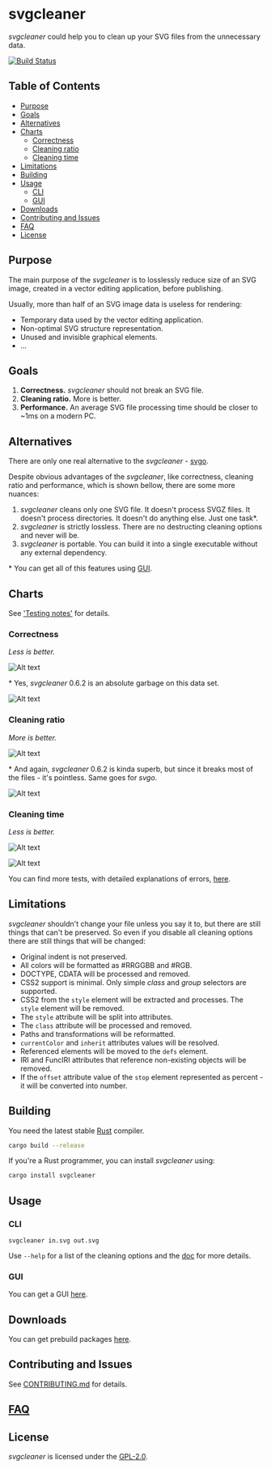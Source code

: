 # svgcleaner

*svgcleaner* could help you to clean up your SVG files from the unnecessary data.

[![Build Status](https://travis-ci.org/RazrFalcon/svgcleaner.svg?branch=master)](https://travis-ci.org/RazrFalcon/svgcleaner)

## Table of Contents

  * [Purpose](#purpose)
  * [Goals](#goals)
  * [Alternatives](#alternatives)
  * [Charts](#charts)
    * [Correctness](#correctness)
    * [Cleaning ratio](#cleaning-ratio)
    * [Cleaning time](#cleaning-time)
  * [Limitations](#limitations)
  * [Building](#building)
  * [Usage](#usage)
    * [CLI](#cli)
    * [GUI](#gui)
  * [Downloads](#downloads)
  * [Contributing and Issues](#contributing-and-issues)
  * [FAQ](#faq)
  * [License](#license)

## Purpose

The main purpose of the *svgcleaner* is to losslessly reduce size of an SVG image, created in a
vector editing application, before publishing.

Usually, more than half of an SVG image data is useless for rendering:
- Temporary data used by the vector editing application.
- Non-optimal SVG structure representation.
- Unused and invisible graphical elements.
- ...

## Goals

1. **Correctness.** *svgcleaner* should not break an SVG file.
1. **Cleaning ratio.** More is better.
1. **Performance.** An average SVG file processing time should be closer to ~1ms on a modern PC.

## Alternatives

There are only one real alternative to the *svgcleaner* - [svgo](https://github.com/svg/svgo).

Despite obvious advantages of the *svgcleaner*, like correctness, cleaning ratio and performance,
which is shown bellow, there are some more nuances:

1. *svgcleaner* cleans only one SVG file. It doesn't process SVGZ files.
   It doesn't process directories. It doesn't do anything else. Just one task*.
1. *svgcleaner* is strictly lossless. There are no destructing cleaning options and never will be.
1. *svgcleaner* is portable. You can build it into a single executable without any external dependency.

\* You can get all of this features using [GUI](https://github.com/RazrFalcon/svgcleaner-gui).

## Charts

See ['Testing notes'](docs/testing_notes.rst) for details.

### Correctness

*Less is better.*

![Alt text](https://cdn.rawgit.com/RazrFalcon/svgcleaner/v0.7.0/docs/images/correctness_chart_W3C_SVG_11_TestSuite.svg)

\* Yes, *svgcleaner* 0.6.2 is an absolute garbage on this data set.

![Alt text](https://cdn.rawgit.com/RazrFalcon/svgcleaner/v0.7.0/docs/images/correctness_chart_oxygen.svg)

### Cleaning ratio

*More is better.*

![Alt text](https://cdn.rawgit.com/RazrFalcon/svgcleaner/v0.7.0/docs/images/ratio_chart_W3C_SVG_11_TestSuite.svg)

\* And again, *svgcleaner* 0.6.2 is kinda superb, but since it breaks most
of the files - it's pointless. Same goes for *svgo*.

![Alt text](https://cdn.rawgit.com/RazrFalcon/svgcleaner/v0.7.0/docs/images/ratio_chart_oxygen.svg)

### Cleaning time

*Less is better.*

![Alt text](https://cdn.rawgit.com/RazrFalcon/svgcleaner/v0.7.0/docs/images/performance_chart_W3C_SVG_11_TestSuite.svg)

![Alt text](https://cdn.rawgit.com/RazrFalcon/svgcleaner/v0.7.0/docs/images/performance_chart_oxygen.svg)

You can find more tests, with detailed explanations of errors, [here](docs/extended_testing.rst).

## Limitations

*svgcleaner* shouldn't change your file unless you say it to, but there are still
things that can't be preserved. So even if you disable all cleaning options there are still things
that will be changed:

- Original indent is not preserved.
- All colors will be formatted as #RRGGBB and #RGB.
- DOCTYPE, CDATA will be processed and removed.
- CSS2 support is minimal. Only simple *class* and *group* selectors are supported.
- CSS2 from the `style` element will be extracted and processes. The `style` element will be removed.
- The `style` attribute will be split into attributes.
- The `class` attribute will be processed and removed.
- Paths and transformations will be reformatted.
- `currentColor` and `inherit` attributes values will be resolved.
- Referenced elements will be moved to the `defs` element.
- IRI and FuncIRI attributes that reference non-existing objects will be removed.
- If the `offset` attribute value of the `stop` element represented as percent - it will be
  converted into number.

## Building

You need the latest stable [Rust](https://www.rust-lang.org/) compiler.

```bash
cargo build --release
```

If you're a Rust programmer, you can install *svgcleaner* using:

```bash
cargo install svgcleaner
```

## Usage

### CLI

```
svgcleaner in.svg out.svg
```

Use `--help` for a list of the cleaning options and the [doc](docs/svgcleaner.rst) for more details.

### GUI

You can get a GUI [here](https://github.com/RazrFalcon/svgcleaner-gui).

## Downloads

You can get prebuild packages [here](https://github.com/RazrFalcon/svgcleaner-gui/releases).

## Contributing and Issues

See [CONTRIBUTING.md](CONTRIBUTING.md) for details.

## [FAQ](FAQ.md)

## License

*svgcleaner* is licensed under the [GPL-2.0](https://www.gnu.org/licenses/old-licenses/gpl-2.0.en.html).
